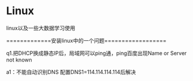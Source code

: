 # Linux
linux以及一些大数据学习使用

=============安装linux中的一个问题==================

q1.把DHCP换成静态IP后，局域网可以ping通，ping百度出现Name or Server not known

a1：不能自动识别DNS 配置DNS1=114.114.114.114后解决



